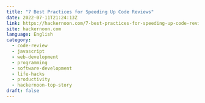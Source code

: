 ```yaml
---
title: "7 Best Practices for Speeding Up Code Reviews"
date: 2022-07-11T21:24:13Z
link: https://hackernoon.com/7-best-practices-for-speeding-up-code-reviews?source=rss&utm_medium=RSS&utm_source=news.12bit.vn
site: hackernoon.com
language: English
category:
  - code-review
  - javascript
  - web-development
  - programming
  - software-development
  - life-hacks
  - productivity
  - hackernoon-top-story
draft: false
---
```

